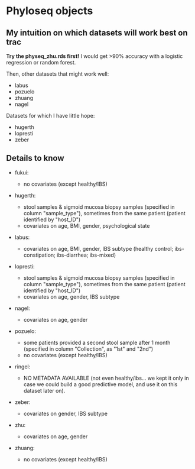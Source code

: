 # Phyloseq objects

## My intuition on which datasets will work best on trac

**Try the physeq_zhu.rds first!** I would get >90% accuracy with a logistic regression or random forest.

Then, other datasets that might work well:
- labus
- pozuelo
- zhuang
- nagel

Datasets for which I have little hope:
- hugerth
- lopresti
- zeber



## Details to know

- fukui:
	- no covariates (except healthy/IBS)

- hugerth:
  - stool samples & sigmoid mucosa biopsy samples (specified in column "sample_type"), sometimes from the same patient (patient identified by "host_ID")
  - covariates on age, BMI, gender, psychological state

- labus:
  - covariates on age, BMI, gender, IBS subtype (healthy control; ibs-constipation; ibs-diarrhea; ibs-mixed)

- lopresti:
  - stool samples & sigmoid mucosa biopsy samples (specified in column "sample_type"), sometimes from the same patient (patient identified by "host_ID")
  - covariates on age, gender, IBS subtype

- nagel:
  - covariates on age, gender

- pozuelo:
  - some patients provided a second stool sample after 1 month (specified in column "Collection", as "1st" and "2nd")
  - no covariates (except healthy/IBS)

- ringel:
  - NO METADATA AVAILABLE (not even healthy/ibs... we kept it only in case we could build a good predictive model, and use it on this dataset later on).

- zeber:
  - covariates on gender, IBS subtype

- zhu:
  - covariates on age, gender

- zhuang:
  - no covariates (except healthy/IBS)


